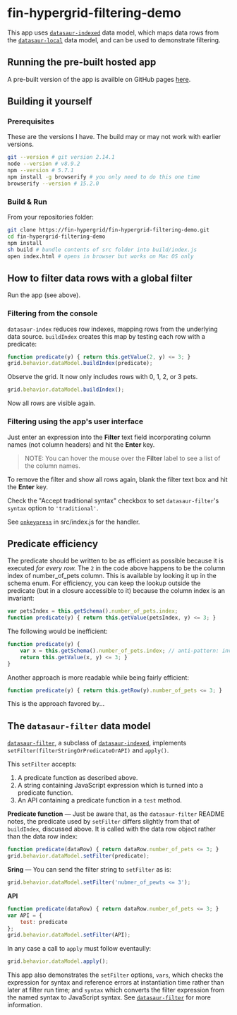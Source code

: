 # fin-hypergrid-filtering-demo

This app uses [`datasaur-indexed`](https://github.com/fin-hypergrid/datasaur-indexed) data model, which maps data rows from the [`datasaur-local`](https://github.com/fin-hypergrid/datasaur-indexed) data model, and can be used to demonstrate filtering.

## Running the pre-built hosted app

A pre-built version of the app is availble on GitHub pages [here](https://fin-hypergrid.github.io/fin-hypergrid-filtering-demo).

## Building it yourself

### Prerequisites
These are the versions I have. The build may or may not work with earlier versions.
```bash
git --version # git version 2.14.1
node --version # v8.9.2
npm --version # 5.7.1
npm install -g browserify # you only need to do this one time
browserify --version # 15.2.0
```

### Build & Run
From your repositories folder:
```bash
git clone https://fin-hypergrid/fin-hypergrid-filtering-demo.git
cd fin-hypergrid-filtering-demo
npm install
sh build # bundle contents of src folder into build/index.js
open index.html # opens in browser but works on Mac OS only
```

## How to filter data rows with a global filter

Run the app (see above).

### Filtering from the console
`datasaur-index` reduces row indexes, mapping rows from the underlying data source. `buildIndex` creates this map by testing each row with a predicate:
```js
function predicate(y) { return this.getValue(2, y) <= 3; }
grid.behavior.dataModel.buildIndex(predicate);
```
Observe the grid. It now only includes rows with 0, 1, 2, or 3 pets.
```js
grid.behavior.dataModel.buildIndex();
```
Now all rows are visible again.

### Filtering using the app's user interface

Just enter an expression into the **Filter** text field incorporating column names (not column headers) and hit the **Enter** key.

> NOTE: You can hover the mouse over the **Filter** label to see a list of the column names.

To remove the filter and show all rows again, blank the filter text box and hit the **Enter** key.

Check the "Accept traditional syntax" checkbox to set `datasaur-filter`'s `syntax` option to `'traditional'`.

See [`onkeypress`](https://github.com/fin-hypergrid/fin-hypergrid-filtering-demo/blob/master/src/index.js#L36-L54) in src/index.js for the handler.

## Predicate efficiency

The predicate should be written to be as efficient as possible because it is executed _for every row._ The `2` in the code above happens to be the column index of number_of_pets column. This is available by looking it up in the schema enum. For efficiency, you can keep the lookup outside the predicate (but in a closure accessible to it) because the column index is an invariant:
```js
var petsIndex = this.getSchema().number_of_pets.index;
function predicate(y) { return this.getValue(petsIndex, y) <= 3; }
```
The following would be inefficient:
```js
function predicate(y) {
    var x = this.getSchema().number_of_pets.index; // anti-pattern: invariant needlessly redefined
    return this.getValue(x, y) <= 3; }
}
```
Another approach is more readable while being fairly efficient:
```js
function predicate(y) { return this.getRow(y).number_of_pets <= 3; }
```
This is the approach favored by...

## The `datasaur-filter` data model

[`datasaur-filter`](https://github.com/fin-hypergrid/datasaur-filter), a subclass of [`datasaur-indexed`](https://github.com/fin-hypergrid/datasaur-indexed), implements `setFilter(filterStringOrPredicateOrAPI)` and `apply()`.

This `setFilter` accepts:
1. A predicate function as described above.
2. A string containing JavaScript expression which is turned into a predicate function.
3. An API containing a predicate function in a `test` method.

**Predicate function** — Just be aware that, as the `datasaur-filter` README notes, the predicate used by `setFilter` differs slightly from that of `buildIndex`, discussed above. It is called with the data row object rather than the data row index:
```js
function predicate(dataRow) { return dataRow.number_of_pets <= 3; }
grid.behavior.dataModel.setFilter(predicate);
```

**Sring** — You can send the filter string to `setFilter` as is:
```js
grid.behavior.dataModel.setFilter('nubmer_of_pewts <= 3');
```

**API**
```js
function predicate(dataRow) { return dataRow.number_of_pets <= 3; }
var API = {
    test: predicate
};
grid.behavior.dataModel.setFilter(API);
```

In any case a call to `apply` must follow eventaully:
```js
grid.behavior.dataModel.apply();
```

This app also demonstrates the `setFilter` options, `vars`, which checks the expression for syntax and reference errors at instantiation time rather than later at filter run time; and `syntax` which converts the filter expression from the named syntax to JavaScript syntax. See [`datasaur-filter`](https://github.com/datasaur-filter) for more information.
